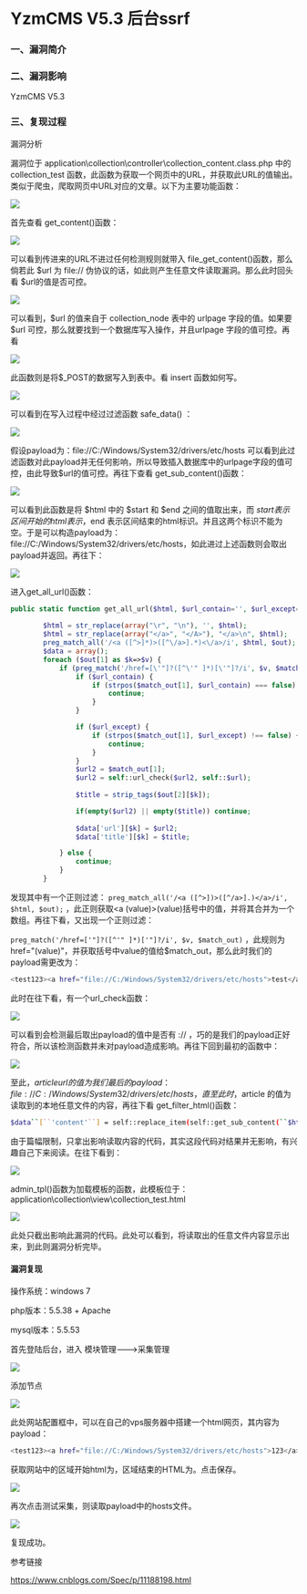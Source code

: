 # YzmCMS V5.3 后台ssrf

### 一、漏洞简介

### 二、漏洞影响

YzmCMS V5.3

### 三、复现过程

漏洞分析

漏洞位于 application\collection\controller\collection_content.class.php 中的 collection_test 函数，此函数为获取一个网页中的URL，并获取此URL的值输出。类似于爬虫，爬取网页中URL对应的文章。以下为主要功能函数：　

![](images/15896472408620.png)


首先查看 get_content()函数：

![](images/15896472472647.png)


可以看到传进来的URL不进过任何检测规则就带入 file_get_content()函数，那么倘若此 $url 为 file:// 伪协议的话，如此则产生任意文件读取漏洞。那么此时回头看 $url的值是否可控。

![](images/15896472556516.png)


可以看到，$url 的值来自于 collection_node 表中的 urlpage 字段的值。如果要 $url 可控，那么就要找到一个数据库写入操作，并且urlpage 字段的值可控。再看

![](images/15896472624294.png)


此函数则是将$_POST的数据写入到表中。看 insert 函数如何写。

![](images/15896472781504.png)


可以看到在写入过程中经过过滤函数 safe_data() ：

![](images/15896472851727.png)


假设payload为：file://C:/Windows/System32/drivers/etc/hosts 可以看到此过滤函数对此payload并无任何影响，所以导致插入数据库中的urlpage字段的值可控，由此导致$url的值可控。再往下查看 get_sub_content()函数：

![](images/15896472920625.png)


可以看到此函数是将 $html 中的 $start 和 $end 之间的值取出来，而 $start 表示区间开始的html表示，$end 表示区间结束的html标识。并且这两个标识不能为空。于是可以构造payload为：file://C:/Windows/System32/drivers/etc/hosts，如此进过上述函数则会取出payload并返回。再往下：

![](images/15896472991049.png)


进入get_all_url()函数：


```php
public static function get_all_url($html, $url_contain='', $url_except='') {
        
        $html = str_replace(array("\r", "\n"), '', $html);
        $html = str_replace(array("</a>", "</A>"), "</a>\n", $html);
        preg_match_all('/<a ([^>]*)>([^\/a>].*)<\/a>/i', $html, $out);
        $data = array();
        foreach ($out[1] as $k=>$v) {
            if (preg_match('/href=[\'"]?([^\'" ]*)[\'"]?/i', $v, $match_out)) {
                if ($url_contain) {
                    if (strpos($match_out[1], $url_contain) === false) {
                        continue;
                    } 
                }

                if ($url_except) {
                    if (strpos($match_out[1], $url_except) !== false) {
                        continue;
                    } 
                }
                $url2 = $match_out[1];
                $url2 = self::url_check($url2, self::$url);
                
                $title = strip_tags($out[2][$k]);

                if(empty($url2) || empty($title)) continue;
                
                $data['url'][$k] = $url2;
                $data['title'][$k] = $title;

            } else {
                continue;
            }
        }
```

发现其中有一个正则过滤： `preg_match_all('/<a ([^>])>([^/a>].)</a>/i', $html, $out);` ，此正则获取<a (value)>(value)括号中的值，并将其合并为一个数组。再往下看，又出现一个正则过滤：

`preg_match('/href=['"]?([^'" ]*)['"]?/i', $v, $match_out)` ，此规则为href="(value)"，并获取括号中value的值给$match_out，那么此时我们的payload需更改为：


```bash
<test123><a href="file://C:/Windows/System32/drivers/etc/hosts">test</a></test123>
```

此时在往下看，有一个url_check函数：

![](images/15896473392454.png)


可以看到会检测最后取出payload的值中是否有 :// ，巧的是我们的payload正好符合，所以该检测函数并未对payload造成影响。再往下回到最初的函数中：

![](images/15896473462367.png)


至此，$articleurl 的值为我们最后的payload： file://C:/Windows/System32/drivers/etc/hosts ，直至此时，$article 的值为读取到的本地任意文件的内容，再往下看 get_filter_html()函数：


```bash
$data``[``'content'``] = self::replace_item(self::get_sub_content(``$html``, ``$config``[``'content_rule'``][0], ``$config``[``'content_rule'``][1]), ``$config``[``'content_html_rule'``]); ``return` `$data``;
```

由于篇幅限制，只拿出影响读取内容的代码，其实这段代码对结果并无影响，有兴趣自己下来阅读。在往下看到：

![](images/15896473696670.png)


admin_tpl()函数为加载模板的函数，此模板位于：application\collection\view\collection_test.html

![](images/15896473781180.png)


此处只截出影响此漏洞的代码。此处可以看到，将读取出的任意文件内容显示出来，到此则漏洞分析完毕。

#### 漏洞复现

操作系统：windows 7

php版本：5.5.38 + Apache

mysql版本：5.5.53

首先登陆后台，进入 模块管理--->采集管理

![](images/15896473904783.png)


添加节点

![](images/15896473985550.png)


此处网站配置框中，可以在自己的vps服务器中搭建一个html网页，其内容为payload：


```bash
<test123><a href="file://C:/Windows/System32/drivers/etc/hosts">123</a></test123>
```

获取网站中的区域开始html为，区域结束的HTML为。点击保存。

![](images/15896474188365.png)


再次点击测试采集，则读取payload中的hosts文件。

![](images/15896474259624.png)


复现成功。

参考链接

https://www.cnblogs.com/Spec/p/11188198.html